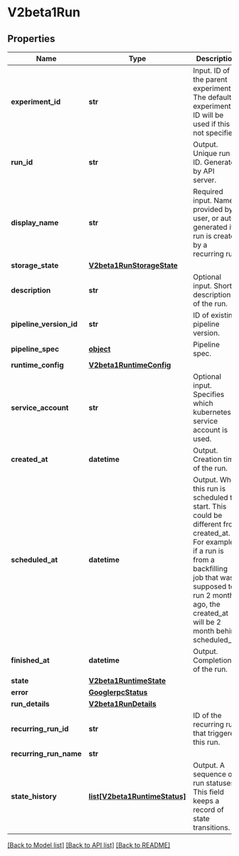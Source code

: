# V2beta1Run

## Properties
Name | Type | Description | Notes
------------ | ------------- | ------------- | -------------
**experiment_id** | **str** | Input. ID of the parent experiment. The default experiment ID will be used if this is not specified. | [optional] 
**run_id** | **str** | Output. Unique run ID. Generated by API server. | [optional] 
**display_name** | **str** | Required input. Name provided by user, or auto generated if run is created by a recurring run. | [optional] 
**storage_state** | [**V2beta1RunStorageState**](V2beta1RunStorageState.md) |  | [optional] 
**description** | **str** | Optional input. Short description of the run. | [optional] 
**pipeline_version_id** | **str** | ID of existing pipeline version. | [optional] 
**pipeline_spec** | [**object**](.md) | Pipeline spec. | [optional] 
**runtime_config** | [**V2beta1RuntimeConfig**](V2beta1RuntimeConfig.md) |  | [optional] 
**service_account** | **str** | Optional input. Specifies which kubernetes service account is used. | [optional] 
**created_at** | **datetime** | Output. Creation time of the run. | [optional] 
**scheduled_at** | **datetime** | Output. When this run is scheduled to start. This could be different from created_at. For example, if a run is from a backfilling job that was supposed to run 2 month ago, the created_at will be 2 month behind scheduled_at. | [optional] 
**finished_at** | **datetime** | Output. Completion of the run. | [optional] 
**state** | [**V2beta1RuntimeState**](V2beta1RuntimeState.md) |  | [optional] 
**error** | [**GooglerpcStatus**](GooglerpcStatus.md) |  | [optional] 
**run_details** | [**V2beta1RunDetails**](V2beta1RunDetails.md) |  | [optional] 
**recurring_run_id** | **str** | ID of the recurring run that triggered this run. | [optional] 
**recurring_run_name** | **str** |  | [optional] 
**state_history** | [**list[V2beta1RuntimeStatus]**](V2beta1RuntimeStatus.md) | Output. A sequence of run statuses. This field keeps a record  of state transitions. | [optional] 

[[Back to Model list]](../README.md#documentation-for-models) [[Back to API list]](../README.md#documentation-for-api-endpoints) [[Back to README]](../README.md)


